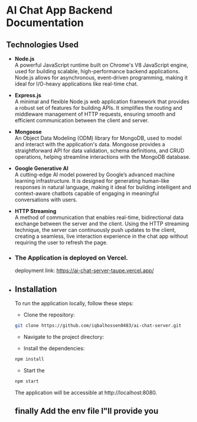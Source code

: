 # AI Chat App Backend Documentation

## Technologies Used

- **Node.js**  
  A powerful JavaScript runtime built on Chrome's V8 JavaScript engine, used for building scalable, high-performance backend applications. Node.js allows for asynchronous, event-driven programming, making it ideal for I/O-heavy applications like real-time chat.

- **Express.js**  
  A minimal and flexible Node.js web application framework that provides a robust set of features for building APIs. It simplifies the routing and middleware management of HTTP requests, ensuring smooth and efficient communication between the client and server.

- **Mongoose**  
  An Object Data Modeling (ODM) library for MongoDB, used to model and interact with the application's data. Mongoose provides a straightforward API for data validation, schema definitions, and CRUD operations, helping streamline interactions with the MongoDB database.

- **Google Generative AI**  
  A cutting-edge AI model powered by Google’s advanced machine learning infrastructure. It is designed for generating human-like responses in natural language, making it ideal for building intelligent and context-aware chatbots capable of engaging in meaningful conversations with users.

- **HTTP Streaming**  
  A method of communication that enables real-time, bidirectional data exchange between the server and the client. Using the HTTP streaming technique, the server can continuously push updates to the client, creating a seamless, live interaction experience in the chat app without requiring the user to refresh the page.

- ### The Application is deployed on Vercel.

  deployment link: https://ai-chat-server-taupe.vercel.app/

- ## Installation

  To run the application locally, follow these steps:

  - Clone the repository:

  ```bash
  git clone https://github.com/iqbalhossen0483/ai-chat-server.git
  ```

  - Navigate to the project directory:

  - Install the dependencies:

  ```bash
  npm install
  ```

  - Start the

  ```bash
  npm start
  ```

  The application will be accessible at http://localhost:8080.

  ## finally Add the env file I"ll provide you
